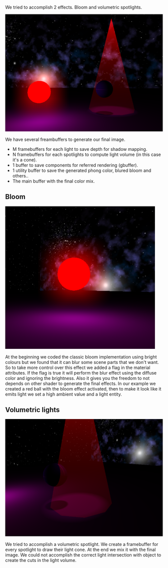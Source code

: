 We tried to accomplish 2 effects. Bloom and volumetric spotlights.

![all](images/all.png)

We have several freambuffers to generate our final image.
* M framebuffers for each light to save depth for shadow mapping.
* N framebuffers for each spotlights to compute light volume (in this case it's a cone).
* 1 buffer to save components for referred rendering (gbuffer).
* 1 utility buffer to save the generated phong color, blured bloom and others..
* The main buffer with the final color mix.

## Bloom
![bloom](images/bloom.png)

At the beginning we coded the classic bloom implementation using bright colours but we found that it can blur some scene parts that we don't want. So to take more control over this effect we added a flag in the material attributes. If the flag is true it will perform the blur effect using the diffuse color and ignoring the brightness.
Also it gives you the freedom to not depends on other shader to generate the final effects.
In our example we created a red ball with the bloom effect activated, then to make it look like it emits light we set a high ambient value and a light entity.

## Volumetric lights
![volumetric](images/volumetric.png)

We tried to accomplish a volumetric spotlight. We create a framebuffer for every spotlight to draw their light cone. At the end we mix it with the final image.
We could not accomplish the correct light intersection with object to create the cuts in the light volume.


